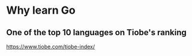 # Why learn Go


## One of the top 10 languages on Tiobe's ranking
https://www.tiobe.com/tiobe-index/

